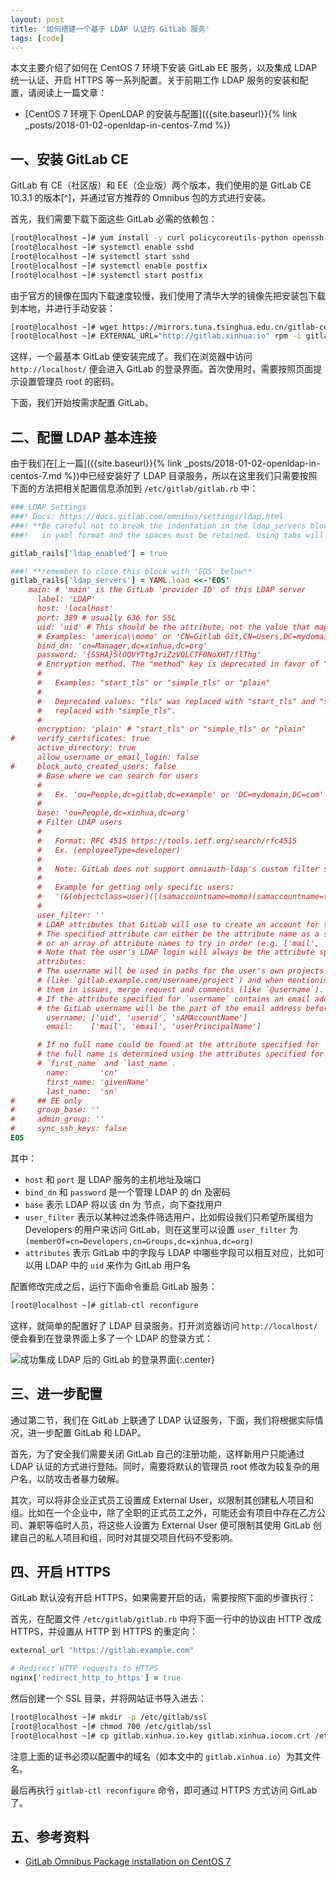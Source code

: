 ```yaml
---
layout: post
title: '如何搭建一个基于 LDAP 认证的 GitLab 服务'
tags: [code]
---
```


本文主要介绍了如何在 CentOS 7 环境下安装 GitLab EE 服务，以及集成 LDAP 统一认证、开启 HTTPS 等一系列配置。关于前期工作 LDAP 服务的安装和配置，请阅读上一篇文章：

* [CentOS 7 环境下 OpenLDAP 的安装与配置]({{site.baseurl}}{% link _posts/2018-01-02-openldap-in-centos-7.md %})

## 一、安装 GitLab CE

GitLab 有 CE（社区版）和 EE（企业版）两个版本，我们使用的是 GitLab CE 10.3.1 的版本[^]，并通过官方推荐的 Omnibus 包的方式进行安装。

首先，我们需要下载下面这些 GitLab 必需的依赖包：

```sh
[root@localhost ~]# yum install -y curl policycoreutils-python openssh-server postfix
[root@localhost ~]# systemctl enable sshd
[root@localhost ~]# systemctl start sshd
[root@localhost ~]# systemctl enable postfix
[root@localhost ~]# systemctl start postfix
```

由于官方的镜像在国内下载速度较慢，我们使用了清华大学的镜像先把安装包下载到本地，并进行手动安装：

```sh
[root@localhost ~]# wget https://mirrors.tuna.tsinghua.edu.cn/gitlab-ce/yum/el7/gitlab-ce-10.3.1-ce.0.el7.x86_64.rpm
[root@localhost ~]# EXTERNAL_URL="http://gitlab.xinhua.io" rpm -i gitlab-ce-10.3.1-ce.0.el7.x86_64.rpm
```

这样，一个最基本 GitLab 便安装完成了。我们在浏览器中访问 `http://localhost/` 便会进入 GitLab 的登录界面。首次使用时，需要按照页面提示设置管理员 root 的密码。

下面，我们开始按需求配置 GitLab。

## 二、配置 LDAP 基本连接

由于我们在[上一篇]({{site.baseurl}}{% link _posts/2018-01-02-openldap-in-centos-7.md %})中已经安装好了 LDAP 目录服务，所以在这里我们只需要按照下面的方法把相关配置信息添加到 `/etc/gitlab/gitlab.rb` 中：

```rb
### LDAP Settings
###! Docs: https://docs.gitlab.com/omnibus/settings/ldap.html
###! **Be careful not to break the indentation in the ldap_servers block. It is
###!   in yaml format and the spaces must be retained. Using tabs will not work.**

gitlab_rails['ldap_enabled'] = true

###! **remember to close this block with 'EOS' below**
gitlab_rails['ldap_servers'] = YAML.load <<-'EOS'
    main: # 'main' is the GitLab 'provider ID' of this LDAP server
      label: 'LDAP'
      host: 'localhost'
      port: 389 # usually 636 for SSL
      uid: 'uid' # This should be the attribute, not the value that maps to uid.
      # Examples: 'america\\momo' or 'CN=Gitlab Git,CN=Users,DC=mydomain,DC=com'
      bind_dn: 'cn=Manager,dc=xinhua,dc=org'
      password: '{SSHA}5lOQVYTtgJriZzVQLCTF0NoXHT/flThg'
      # Encryption method. The "method" key is deprecated in favor of "encryption".
      #
      #   Examples: "start_tls" or "simple_tls" or "plain"
      #
      #   Deprecated values: "tls" was replaced with "start_tls" and "ssl" was
      #   replaced with "simple_tls".
      #
      encryption: 'plain' # "start_tls" or "simple_tls" or "plain"
#     verify_certificates: true
      active_directory: true
      allow_username_or_email_login: false
#     block_auto_created_users: false
      # Base where we can search for users
      #
      #   Ex. 'ou=People,dc=gitlab,dc=example' or 'DC=mydomain,DC=com'
      #
      base: 'ou=People,dc=xinhua,dc=org'
      # Filter LDAP users
      #
      #   Format: RFC 4515 https://tools.ietf.org/search/rfc4515
      #   Ex. (employeeType=developer)
      #
      #   Note: GitLab does not support omniauth-ldap's custom filter syntax.
      #
      #   Example for getting only specific users:
      #   '(&(objectclass=user)(|(samaccountname=momo)(samaccountname=toto)))'
      #
      user_filter: ''
      # LDAP attributes that GitLab will use to create an account for the LDAP user.
      # The specified attribute can either be the attribute name as a string (e.g. 'mail'),
      # or an array of attribute names to try in order (e.g. ['mail', 'email']).
      # Note that the user's LDAP login will always be the attribute specified as `uid` above.
      attributes:
      # The username will be used in paths for the user's own projects
      # (like `gitlab.example.com/username/project`) and when mentioning
      # them in issues, merge request and comments (like `@username`).
      # If the attribute specified for `username` contains an email address,
      # the GitLab username will be the part of the email address before the '@'.
        username: ['uid', 'userid', 'sAMAccountName']
        email:    ['mail', 'email', 'userPrincipalName']

      # If no full name could be found at the attribute specified for `name`,
      # the full name is determined using the attributes specified for
      # `first_name` and `last_name`.
        name:       'cn'
        first_name: 'givenName'
        last_name:  'sn'
#     ## EE only
#     group_base: ''
#     admin_group: ''
#     sync_ssh_keys: false
EOS
```

其中：

* `host` 和 `port` 是 LDAP 服务的主机地址及端口
* `bind_dn` 和 `password` 是一个管理 LDAP 的 dn 及密码
* `base` 表示 LDAP 将以该 dn 为 节点，向下查找用户
* `user_filter` 表示以某种过滤条件筛选用户，比如假设我们只希望所属组为 Developers 的用户来访问 GitLab，则在这里可以设置 `user_filter` 为 `(memberOf=cn=Developers,cn=Groups,dc=xinhua,dc=org)`
* `attributes` 表示 GitLab 中的字段与 LDAP 中哪些字段可以相互对应，比如可以用 LDAP 中的 `uid` 来作为 GitLab 用户名

配置修改完成之后，运行下面命令重启 GitLab 服务：

```sh
[root@localhost ~]# gitlab-ctl reconfigure
```

这样，就简单的配置好了 LDAP 目录服务。打开浏览器访问 `http://localhost/` 便会看到在登录界面上多了一个 LDAP 的登录方式：

![成功集成 LDAP 后的 GitLab 的登录界面]({{site.img_url}}/gitlab-login.png){:.center}


## 三、进一步配置

通过第二节，我们在 GitLab 上联通了 LDAP 认证服务，下面，我们将根据实际情况，进一步配置 GitLab 和 LDAP。

首先，为了安全我们需要关闭 GitLab 自己的注册功能，这样新用户只能通过 LDAP 认证的方式进行登陆。同时，需要将默认的管理员 root 修改为较复杂的用户名，以防攻击者暴力破解。

其次，可以将非企业正式员工设置成 External User，以限制其创建私人项目和组。比如在一个企业中，除了全职的正式员工之外，可能还会有项目中存在乙方公司、兼职等临时人员，将这些人设置为 External User 便可限制其使用 GitLab 创建自己的私人项目和组，同时对其提交项目代码不受影响。

## 四、开启 HTTPS

GitLab 默认没有开启 HTTPS，如果需要开启的话，需要按照下面的步骤执行：

首先，在配置文件 `/etc/gitlab/gitlab.rb` 中将下面一行中的协议由 HTTP 改成 HTTPS，并设置从 HTTP 到 HTTPS 的重定向：

```rb
external_url "https://gitlab.example.com"

# Redirect HTTP requests to HTTPS
nginx['redirect_http_to_https'] = true
```

然后创建一个 SSL 目录，并将网站证书导入进去：

```sh
[root@localhost ~]# mkdir -p /etc/gitlab/ssl
[root@localhost ~]# chmod 700 /etc/gitlab/ssl
[root@localhost ~]# cp gitlab.xinhua.io.key gitlab.xinhua.iocom.crt /etc/gitlab/ssl/
```

注意上面的证书必须以配置中的域名（如本文中的 `gitlab.xinhua.io`）为其文件名。

最后再执行 `gitlab-ctl reconfigure` 命令，即可通过 HTTPS 方式访问 GitLab 了。

## 五、参考资料

* [GitLab Omnibus Package installation on CentOS 7](https://about.gitlab.com/installation/#centos-7)


[^1]: GitLab EE 提供了更加丰富的功能，比如 LDAP Group 同步、自定义 Push 规则等，但是需要申请 License 才能使用，所以我们选择了基于 MIT 协议的 GitLab CE。